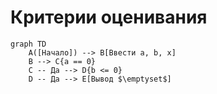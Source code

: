 # Критерии оценивания

```mermaid
graph TD
    A([Начало]) --> B[Ввести a, b, x]
    B --> C{a == 0}
    C -- Да --> D{b <= 0}
    D -- Да --> E[Вывод $\emptyset$]
    
```

